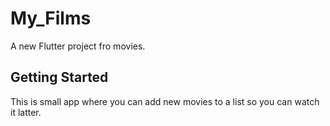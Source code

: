 # My_Films

A new Flutter project fro movies.

## Getting Started

This is small app where you can add new movies to a list so you can watch it latter.

